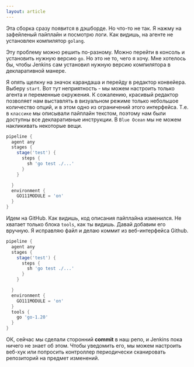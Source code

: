 ```yaml
---
layout: article
---
```

Эта сборка сразу появится в дэшборде. Но что-то не так. Я нажму на зафейленый пайплайн и посмотрю логи. Как видишь, на агенте не установлен компилятор `golang`.

Эту проблему можно решить по-разному. Можно перейти в консоль и установить нужную версию `go`. Но это не то, чего я хочу. Мне хотелось бы, чтобы Jenkins сам установил нужную версию компилятора в декларативной манере.

Я опять щелкну на значок карандаша и перейду в редактор конвейера. Выберу `start`. Вот тут неприятность - мы можем настроить только агента и переменные окружения. К сожалению, красивый редактор позволяет нам выставлять в визуальном режиме только небольшое количество опций, и в этом одно из ограничений этого интерфейса. Т.е. в `классике` мы описывали пайплайн текстом, поэтому нам были доступны все декларативные инструкции. В `Blue Ocean` мы не можем накликивать некоторые вещи.

```groovy
pipeline {
  agent any
  stages {
    stage('test') {
      steps {
        sh 'go test ./...'
      }
    }

  }
  environment {
    GO111MODULE = 'on'
  }
}
```

Идем на GitHub. Как видишь, код описания пайплайна изменился. Не хватает только блока `tools`, как ты видишь. Давай добавим его вручную. Я исправляю файл и делаю коммит из веб-интерфейса Github.

```groovy
pipeline {
  agent any
  stages {
    stage('test') {
      steps {
        sh 'go test ./...'
      }
    }

  }
  environment {
    GO111MODULE = 'on'
  }
  tools {
    go 'go-1.20'
  }
}
```

ОК, сейчас мы сделали сторонний **commit** в наш репо, и Jenkins пока ничего не знает об этом. Чтобы уведомить его, мы можем настроить веб-хук или попросить контроллер периодически сканировать репозиторий на предмет изменений.
